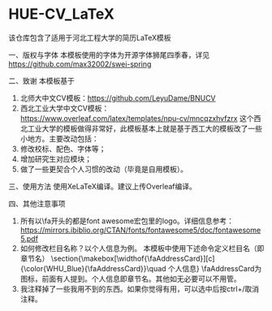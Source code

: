 # HUE-CV_LaTeX
该仓库包含了适用于河北工程大学的简历LaTeX模板


一、版权与字体
本模板使用的字体为开源字体狮尾四季春，详见
https://github.com/max32002/swei-spring

二、致谢
本模板基于
1. 北师大中文CV模板：https://github.com/LeyuDame/BNUCV
2. 西北工业大学中文CV模板：https://www.overleaf.com/latex/templates/npu-cv/mncqzxhvfzrx
这个西北工业大学的模板做得非常好，此模板基本上就是基于西工大的模板改了一些小地方。主要改动包括：
1. 修改校标、配色、字体等；
2. 增加研究生对应模块；
3. 做了一些更契合个人习惯的改动（毕竟是自用模板）。

三、使用方法
使用XeLaTeX编译。建议上传Overleaf编译。

四、其他注意事项
1. 所有以\fa开头的都是font awesome宏包里的logo。详细信息参考：
https://mirrors.ibiblio.org/CTAN/fonts/fontawesome5/doc/fontawesome5.pdf
2. 如何修改栏目名称？以个人信息为例。
本模板中使用下述命令定义栏目名（即章节名）
\section{\makebox[\widthof{\faAddressCard}][c]{\color{WHU_Blue}{\faAddressCard}}\quad 个人信息}
\faAddressCard为图标，前面有人提到。个人信息即章节名。其他如无必要可以不用管。
3. 我注释掉了一些我用不到的东西。如果你觉得有用，可以选中后按ctrl+/取消注释。
